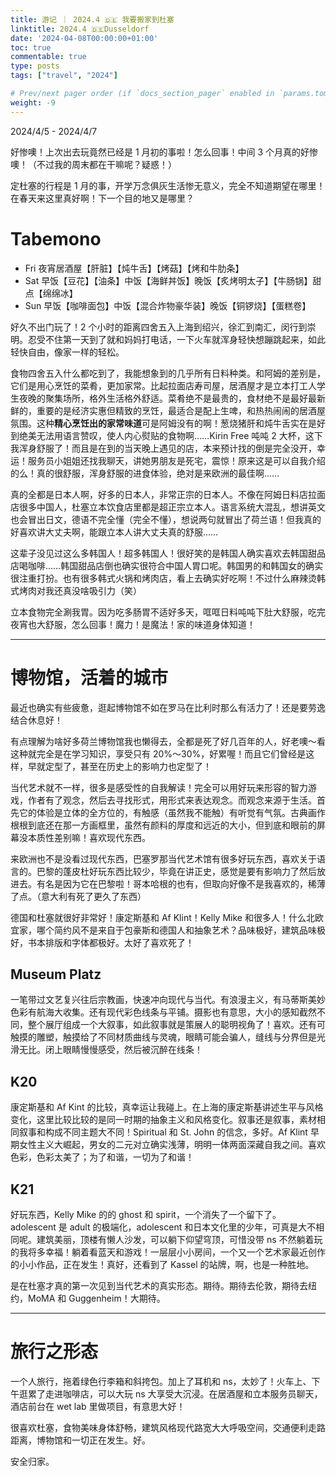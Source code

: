 ```yaml
---
title: 游记 ｜ 2024.4 🇩🇪 我要搬家到杜塞
linktitle: 2024.4 🇩🇪Dusseldorf
date: '2024-04-08T00:00:00+01:00'
toc: true
commentable: true
type: posts
tags: ["travel", "2024"]

# Prev/next pager order (if `docs_section_pager` enabled in `params.toml`)
weight: -9
---
```


2024/4/5 - 2024/4/7

好惨噢！上次出去玩竟然已经是 1 月初的事啦！怎么回事！中间 3 个月真的好惨噢！（不过我的周末都在干嘛呢？疑惑！）

定杜塞的行程是 1 月的事，开学万念俱灰生活惨无意义，完全不知道期望在哪里！在春天来这里真好啊！下一个目的地又是哪里？

<!--more-->

# Tabemono

- Fri 夜宵居酒屋【肝脏】【炖牛舌】【烤菇】【烤和牛肋条】
- Sat 早饭【豆花】【油条】中饭【海鲜丼饭】晚饭【炙烤明太子】【牛肠锅】甜点【绵绵冰】
- Sun 早饭【咖啡面包】中饭【混合炸物豪华装】晚饭【铜锣烧】【蛋糕卷】

好久不出门玩了！2 个小时的距离四舍五入上海到绍兴，徐汇到南汇，闵行到崇明。忍受不住第一天到了就和妈妈打电话，一下火车就浑身轻快想蹦跳起来，如此轻快自由，像家一样的轻松。

食物四舍五入什么都吃到了，我能想象到的几乎所有日料种类。和阿姆的差别是，它们是用心烹饪的菜肴，更加家常。比起拉面店寿司屋，居酒屋才是立本打工人学生夜晚的聚集场所，格外生活格外舒适。菜肴绝不是最贵的，食材绝不是最好最新鲜的，重要的是经济实惠但精致的烹饪，最适合是配上生啤，和热热闹闹的居酒屋氛围。这种**精心烹饪出的家常味道**可是阿姆没有的啊！葱烧猪肝和炖牛舌实在是好到绝美无法用语言赞叹，使人内心熨贴的食物啊……Kirin Free 吨吨 2 大杯，这下我浑身舒服了！而且是在到的当天晚上遇见的店，本来预计找的倒是完全没开，幸运！服务员小姐姐还找我聊天，讲她男朋友是死宅，震惊！原来这是可以自我介绍的么！真的很舒服，浑身舒服的进食体验，绝对是来欧洲的最佳啊……

真的全都是日本人啊，好多的日本人，非常正宗的日本人。不像在阿姆日料店拉面店很多中国人，杜塞立本饮食店里都是超正宗立本人。语言系统大混乱，想讲英文也会冒出日文，德语不完全懂（完全不懂），想说两句就冒出了荷兰语！但我真的好喜欢讲大丈夫啊，能跟立本人讲大丈夫真的舒服……

这辈子没见过这么多韩国人！超多韩国人！很好笑的是韩国人确实喜欢去韩国甜品店喝咖啡……韩国甜品店倒也确实很符合中国人胃口呢。韩国男的和韩国女的确实很注重打扮。也有很多韩式火锅和烤肉店，看上去确实好吃啊！不过什么麻辣烫韩式烤肉对我还真没啥吸引力（笑）

立本食物完全涮我胃。因为吃多肠胃不适好多天，哐哐日料吨吨下肚大舒服，吃完夜宵也大舒服，怎么回事！魔力！是魔法！家的味道身体知道！

---

# 博物馆，活着的城市

最近也确实有些疲惫，逛起博物馆不如在罗马在比利时那么有活力了！还是要劳逸结合休息好！

有点理解为啥好多荷兰博物馆我也懒得去，全都是死了好几百年的人，好老噢～看这种就完全是在学习知识，享受只有 20%～30%，好累喔！而且它们曾经是这样，早就定型了，甚至在历史上的影响力也定型了！

当代艺术就不一样，很多是感受性的自我解读！完全可以用好玩来形容的智力游戏，作者有了观念，然后去寻找形式，用形式来表达观念。而观念来源于生活。首先它的体验是立体的全方位的，有触感（虽然我不能触）有听觉有气氛。古典画作根根到底还在那一方画框里，虽然有颜料的厚度和远近的大小，但到底和眼前的屏幕没本质性差别嘛！喜欢现代东西。

来欧洲也不是没看过现代东西，巴塞罗那当代艺术馆有很多好玩东西，喜欢关于语言的。巴黎的蓬皮杜好玩东西比较少，毕竟在讲正史，感觉是要有影响力了然后放进去。有名是因为它在巴黎啦！哥本哈根的也有，但取向好像不是我喜欢的，稀薄了点。（意大利有死了更久了东西）

德国和杜塞就很好非常好！康定斯基和 Af Klint！Kelly Mike 和很多人！什么北欧宜家，哪个简约风不是来自于包豪斯和德国人和抽象艺术？品味极好，建筑品味极好，书本排版和字体都极好。太好了喜欢死了！

## Museum Platz

一笔带过文艺复兴往后宗教画，快速冲向现代与当代。有浪漫主义，有马蒂斯美妙色彩有航海大收集。还有现代彩色线条与平铺。摄影也有意思，大小的感知截然不同，整个展厅组成一个大叙事，如此叙事就是策展人的聪明视角了！喜欢。还有可触摸的雕塑，触摸给了不同材质曲线与灵魂，眼睛可能会骗人，缝线与分界但是光滑无比。闭上眼睛慢慢感受，然后被沉醉在线条！

## K20

康定斯基和 Af Kint 的比较，真幸运让我碰上。在上海的康定斯基讲述生平与风格变化，这里比较比较的是同一时期的抽象主义和风格变化。叙事还是叙事，素材相同叙事和构成不同主题大不同！Spiritual 和 St. John 的信念，多好。Af Klint 早期女性主义大崛起，男女的二元对立确实浅薄，明明一体两面深藏自我之间。喜欢色彩，色彩太美了；为了和谐，一切为了和谐！

## K21

好玩东西，Kelly Mike 的的 ghost 和 spirit，一个消失了一个留下了。adolescent 是 adult 的极端化，adolescent 和日本文化里的少年，可真是大不相同呢。建筑美丽，顶楼有懒人沙发，可以躺下仰望穹顶，可惜没带 ns 不然躺着玩的我将多幸福！躺着看蓝天和游戏！一层层小小房间，一个又一个艺术家最近创作的小小作品，正在发生！真好，还看到了 Kassel 的站牌，啊，也是一种胜地。

是在杜塞才真的第一次见到当代艺术的真实形态。期待。期待去伦敦，期待去纽约，MoMA 和 Guggenheim！大期待。

---

# 旅行之形态

一个人旅行，拖着绿色行李箱和斜挎包。加上了耳机和 ns，太妙了！火车上、下午逛累了走进咖啡店，可以大玩 ns 大享受大沉浸。在居酒屋和立本服务员聊天，酒店前台在 wet lab 里做项目，有意思大好！

很喜欢杜塞，食物美味身体舒畅，建筑风格现代路宽大大呼吸空间，交通便利走路距离，博物馆和一切正在发生。好。

安全归家。